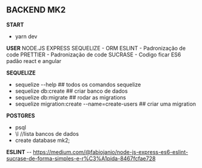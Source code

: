 BACKEND MK2
---------------------------------------


**START**
- yarn dev


**USER**
NODE.JS
EXPRESS
SEQUELIZE - ORM
ESLINT - Padronização de code
PRETTIER - Padronização de code
SUCRASE - Codigo ficar ES6 padão react e angular

**SEQUELIZE**
- sequelize --help ## todos os comandos sequelize
- sequelize db:create   ## criar banco de dados 
- sequelize db:migrate  ## rodar as migrations
- sequelize migration:create --name=create-users ## criar uma migration

**POSTGRES**
- psql
- \l //lista bancos de dados
- create database mk2;

**ESLINT**
-- https://medium.com/@fabiojanio/node-js-express-es6-eslint-sucrase-de-forma-simples-e-r%C3%A1pida-8467fcfae728